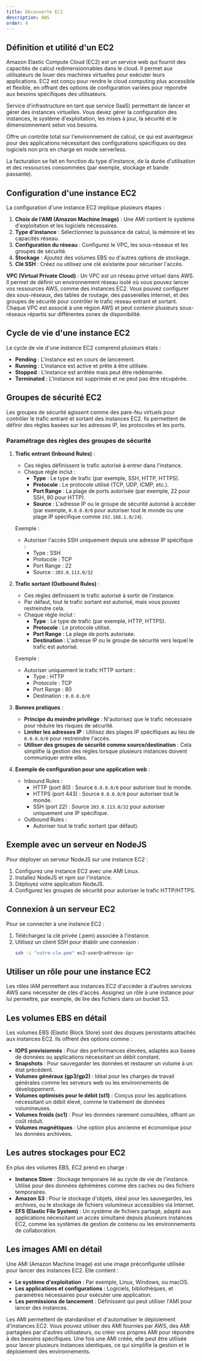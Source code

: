 ```yaml
---
title: Découverte EC2
description: AWS
order: 4
---
```

## Définition et utilité d'un EC2
Amazon Elastic Compute Cloud (EC2) est un service web qui fournit des capacités de calcul redimensionnables dans le cloud. Il permet aux utilisateurs de louer des machines virtuelles pour exécuter leurs applications. EC2 est conçu pour rendre le cloud computing plus accessible et flexible, en offrant des options de configuration variées pour répondre aux besoins spécifiques des utilisateurs.

Service d'infrastructure en tant que service (IaaS) permettant de lancer et gérer des instances virtuelles. Vous devez gérer la configuration des instances, le système d'exploitation, les mises à jour, la sécurité et le dimensionnement selon vos besoins.

Offre un contrôle total sur l'environnement de calcul, ce qui est avantageux pour des applications nécessitant des configurations spécifiques ou des logiciels non pris en charge en mode serverless.

La facturation se fait en fonction du type d'instance, de la durée d'utilisation et des ressources consommées (par exemple, stockage et bande passante).

## Configuration d'une instance EC2 
La configuration d'une instance EC2 implique plusieurs étapes :
1. **Choix de l'AMI (Amazon Machine Image)** : Une AMI contient le système d'exploitation et les logiciels nécessaires.
2. **Type d'instance** : Sélectionnez la puissance de calcul, la mémoire et les capacités réseau.
3. **Configuration du réseau** : Configurez le VPC, les sous-réseaux et les groupes de sécurité.
4. **Stockage** : Ajoutez des volumes EBS ou d'autres options de stockage.
5. **Clé SSH** : Créez ou utilisez une clé existante pour sécuriser l'accès.

**VPC (Virtual Private Cloud)** : Un VPC est un réseau privé virtuel dans AWS. Il permet de définir un environnement réseau isolé où vous pouvez lancer vos ressources AWS, comme des instances EC2. Vous pouvez configurer des sous-réseaux, des tables de routage, des passerelles Internet, et des groupes de sécurité pour contrôler le trafic réseau entrant et sortant. Chaque VPC est associé à une région AWS et peut contenir plusieurs sous-réseaux répartis sur différentes zones de disponibilité.

## Cycle de vie d'une instance EC2
Le cycle de vie d'une instance EC2 comprend plusieurs états :
- **Pending** : L'instance est en cours de lancement.
- **Running** : L'instance est active et prête à être utilisée.
- **Stopped** : L'instance est arrêtée mais peut être redémarrée.
- **Terminated** : L'instance est supprimée et ne peut pas être récupérée.

## Groupes de sécurité EC2
Les groupes de sécurité agissent comme des pare-feu virtuels pour contrôler le trafic entrant et sortant des instances EC2. Ils permettent de définir des règles basées sur les adresses IP, les protocoles et les ports.

### Paramétrage des règles des groupes de sécurité
1. **Trafic entrant (Inbound Rules)** :
   - Ces règles définissent le trafic autorisé à entrer dans l'instance.
   - Chaque règle inclut :
     - **Type** : Le type de trafic (par exemple, SSH, HTTP, HTTPS).
     - **Protocole** : Le protocole utilisé (TCP, UDP, ICMP, etc.).
     - **Port Range** : La plage de ports autorisée (par exemple, 22 pour SSH, 80 pour HTTP).
     - **Source** : L'adresse IP ou le groupe de sécurité autorisé à accéder (par exemple, `0.0.0.0/0` pour autoriser tout le monde ou une plage IP spécifique comme `192.168.1.0/24`).

   Exemple :
   - Autoriser l'accès SSH uniquement depuis une adresse IP spécifique :
     - Type : SSH
     - Protocole : TCP
     - Port Range : 22
     - Source : `203.0.113.0/32`

2. **Trafic sortant (Outbound Rules)** :
   - Ces règles définissent le trafic autorisé à sortir de l'instance.
   - Par défaut, tout le trafic sortant est autorisé, mais vous pouvez restreindre cela.
   - Chaque règle inclut :
     - **Type** : Le type de trafic (par exemple, HTTP, HTTPS).
     - **Protocole** : Le protocole utilisé.
     - **Port Range** : La plage de ports autorisée.
     - **Destination** : L'adresse IP ou le groupe de sécurité vers lequel le trafic est autorisé.

   Exemple :
   - Autoriser uniquement le trafic HTTP sortant :
     - Type : HTTP
     - Protocole : TCP
     - Port Range : 80
     - Destination : `0.0.0.0/0`

3. **Bonnes pratiques** :
   - **Principe du moindre privilège** : N'autorisez que le trafic nécessaire pour réduire les risques de sécurité.
   - **Limiter les adresses IP** : Utilisez des plages IP spécifiques au lieu de `0.0.0.0/0` pour restreindre l'accès.
   - **Utiliser des groupes de sécurité comme source/destination** : Cela simplifie la gestion des règles lorsque plusieurs instances doivent communiquer entre elles.

4. **Exemple de configuration pour une application web** :
   - Inbound Rules :
     - HTTP (port 80) : Source `0.0.0.0/0` pour autoriser tout le monde.
     - HTTPS (port 443) : Source `0.0.0.0/0` pour autoriser tout le monde.
     - SSH (port 22) : Source `203.0.113.0/32` pour autoriser uniquement une IP spécifique.
   - Outbound Rules :
     - Autoriser tout le trafic sortant (par défaut).

## Exemple avec un serveur en NodeJS
Pour déployer un serveur NodeJS sur une instance EC2 :
1. Configurez une instance EC2 avec une AMI Linux.
2. Installez NodeJS et npm sur l'instance.
3. Déployez votre application NodeJS.
4. Configurez les groupes de sécurité pour autoriser le trafic HTTP/HTTPS.

## Connexion à un serveur EC2
Pour se connecter à une instance EC2 :
1. Téléchargez la clé privée (.pem) associée à l'instance.
2. Utilisez un client SSH pour établir une connexion :
   ```bash
   ssh -i "votre-cle.pem" ec2-user@<adresse-ip>
   ```

## Utiliser un rôle pour une instance EC2
Les rôles IAM permettent aux instances EC2 d'accéder à d'autres services AWS sans nécessiter de clés d'accès. Assignez un rôle à une instance pour lui permettre, par exemple, de lire des fichiers dans un bucket S3.

## Les volumes EBS en détail
Les volumes EBS (Elastic Block Store) sont des disques persistants attachés aux instances EC2. Ils offrent des options comme :
- **IOPS provisionnés** : Pour des performances élevées, adaptés aux bases de données ou applications nécessitant un débit constant.
- **Snapshots** : Pour sauvegarder les données et restaurer un volume à un état précédent.
- **Volumes généraux (gp3/gp2)** : Idéal pour les charges de travail générales comme les serveurs web ou les environnements de développement.
- **Volumes optimisés pour le débit (st1)** : Conçus pour les applications nécessitant un débit élevé, comme le traitement de données volumineuses.
- **Volumes froids (sc1)** : Pour les données rarement consultées, offrant un coût réduit.
- **Volumes magnétiques** : Une option plus ancienne et économique pour les données archivées.

## Les autres stockages pour EC2
En plus des volumes EBS, EC2 prend en charge :
- **Instance Store** : Stockage temporaire lié au cycle de vie de l'instance. Utilisé pour des données éphémères comme des caches ou des fichiers temporaires.
- **Amazon S3** : Pour le stockage d'objets, idéal pour les sauvegardes, les archives, ou le stockage de fichiers volumineux accessibles via Internet.
- **EFS (Elastic File System)** : Un système de fichiers partagé, adapté aux applications nécessitant un accès simultané depuis plusieurs instances EC2, comme les systèmes de gestion de contenu ou les environnements de collaboration.

## Les images AMI en détail
Une AMI (Amazon Machine Image) est une image préconfigurée utilisée pour lancer des instances EC2. Elle contient :
- **Le système d'exploitation** : Par exemple, Linux, Windows, ou macOS.
- **Les applications et configurations** : Logiciels, bibliothèques, et paramètres nécessaires pour exécuter une application.
- **Les permissions de lancement** : Définissent qui peut utiliser l'AMI pour lancer des instances.

Les AMI permettent de standardiser et d'automatiser le déploiement d'instances EC2. Vous pouvez utiliser des AMI fournies par AWS, des AMI partagées par d'autres utilisateurs, ou créer vos propres AMI pour répondre à des besoins spécifiques. Une fois une AMI créée, elle peut être utilisée pour lancer plusieurs instances identiques, ce qui simplifie la gestion et le déploiement des environnements.

